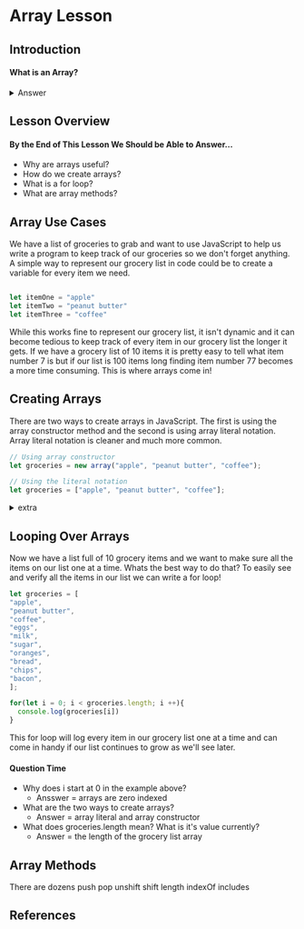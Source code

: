 # Array Lesson

## Introduction
  #### What is an Array?
  <details> 
    <summary>  Answer  </summary>
      <br>
        <p>
        An array is a data structure consisting of a collection of elements (values or variables), each identified by at least one array index or key. Or in simpler terms an array is a way to represent lists in programming. 
        </p>
  </details>

## Lesson Overview
  #### By the End of This Lesson We Should be Able to Answer...
  * Why are arrays useful?
  * How do we create arrays?
  * What is a for loop?
  * What are array methods?

## Array Use Cases
We have a list of groceries to grab and want to use JavaScript to help us write a program to keep track of our groceries so we don't forget anything. A simple way to represent our grocery list in code could be to create a variable for every item we need.

```js

let itemOne = "apple"
let itemTwo = "peanut butter"
let itemThree = "coffee"


```

While this works fine to represent our grocery list, it isn't dynamic and it can become tedious to keep track of every item in our grocery list the longer it gets. If we have a grocery list of 10 items it is pretty easy to tell what item number 7 is but if our list is 100 items long finding item number 77 becomes a more time consuming. This is where arrays come in!

## Creating Arrays
There are two ways to create arrays in JavaScript. The first is using the array constructor method and the second is using array literal notation. Array literal notation is cleaner and much more common.

```js
// Using array constructor
let groceries = new array("apple", "peanut butter", "coffee");

// Using the literal notation
let groceries = ["apple", "peanut butter", "coffee"];

```
<details> 
 <summary> extra </summary>
  Its worth noting that if you pass a single number (N) using the array constructor method it will create an array with (N) empty values. For example...

  ```js
  // Using array constructor
  let array = new array(5);

  // This creates an array with 5 empty values that looks like this
  [ , , , , ]

  //And NOT
  [5]
  ```
</details>

## Looping Over Arrays
Now we have a list full of 10 grocery items and we want to make sure all the items on our list one at a time. Whats the best way to do that? To easily see and verify all the items in our list we can write a for loop!

  ```js
 let groceries = [
  "apple", 
  "peanut butter", 
  "coffee",
  "eggs",
  "milk",
  "sugar",
  "oranges",
  "bread",
  "chips",
  "bacon",
  ];

  for(let i = 0; i < groceries.length; i ++){
    console.log(groceries[i])
  }

  ```

This for loop will log every item in our grocery list one at a time and can come in handy if our list continues to grow as we'll see later. 

#### Question Time
* Why does i start at 0 in the example above? 
  * Ansswer = arrays are zero indexed 
* What are the two ways to create arrays?
  * Answer = array literal and array constructor 
* What does groceries.length mean? What is it's value currently? 
  * Answer = the length of the grocery list array

## Array Methods
There are dozens 
 push
 pop
 unshift
 shift
 length
 indexOf
 includes

## References


